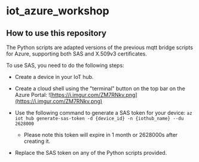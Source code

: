 # iot_azure_workshop


## How to use this repository

The Python scripts are adapted versions of the previous mqtt bridge scripts for Azure, supporting both SAS and X.509v3 certificates.

To use SAS, you need to do the following steps:
- Create a device in your IoT hub. 
- Create a cloud shell using the "terminal" button on the top bar on the Azure Portal:
![https://i.imgur.com/ZM7RNkv.png](https://i.imgur.com/ZM7RNkv.png)

- Use the following command to generate a SAS token for your device: `az iot hub generate-sas-token -d {device_id} -n {iothub_name} --du 2628000`
    - Please note this token will expire in 1 month or 2628000s after creating it.

- Replace the SAS token on any of the Python scripts provided. 